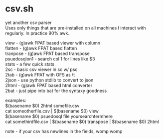 # csv.sh
yet another csv parser  
Uses only things that are pre-installed on all machines I interact with regularly. In practice 90% awk.  


view         - (g)awk FPAT based viewer with column  
flatten      - (g)awk FPAT based flatten  
tranpose     - (g)awk FPAT based transpose  
psuedosqlon1 - search col 1 for lines like $3  
stats        - a few quick stats  
2sc          - basic csv viewer in sc w/ psc  
2tab         - (g)awk FPAT with OFS as \t  
2json        - use python stdlib to convert to json  
2html        - (g)awk FPAT based html converter  
2bat         - just pipe into bat for the syntaxy goodness  


examples:  
$(basename $0) 2html somefile.csv  
cat someotherfile.csv | $(basename $0) view  
$(basename $0) psuedosql file yoursearchtermhere  
cat somethirdfile.csv | $(basename $0) transpose | $(basename $0) 2html  
     
note - if your csv has newlines in the fields, womp womp  
